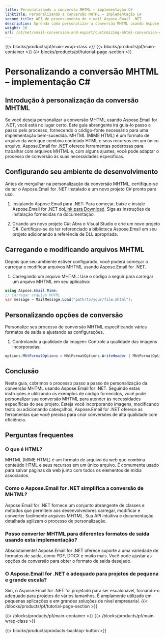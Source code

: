 ```yaml
---
title: Personalizando a conversão MHTML – implementação C#
linktitle: Personalizando a conversão MHTML – implementação C#
second_title: API de processamento de e-mail Aspose.Email .NET
description: Aprenda como personalizar a conversão MHTML usando Aspose.Email for .NET. Guia passo a passo com código-fonte C#.
weight: 10
url: /pt/net/email-conversion-and-export/customizing-mhtml-conversion-csharp-implementation/
---
```


{{< blocks/products/pf/main-wrap-class >}}
{{< blocks/products/pf/main-container >}}
{{< blocks/products/pf/tutorial-page-section >}}

# Personalizando a conversão MHTML – implementação C#


## Introdução à personalização da conversão MHTML

Se você deseja personalizar a conversão MHTML usando Aspose.Email for .NET, você está no lugar certo. Este guia abrangente irá guiá-lo passo a passo pelo processo, fornecendo o código-fonte necessário para uma implementação bem-sucedida. MHTML (MIME HTML) é um formato de arquivo da web que combina conteúdo HTML e seus recursos em um único arquivo. Aspose.Email for .NET oferece ferramentas poderosas para trabalhar com arquivos MHTML e, com alguns ajustes, você pode adaptar o processo de conversão às suas necessidades específicas.

## Configurando seu ambiente de desenvolvimento

Antes de mergulhar na personalização da conversão MHTML, certifique-se de ter o Aspose.Email for .NET instalado e um novo projeto C# pronto para uso.

1. Instalando Aspose.Email para .NET:
Para começar, baixe e instale Aspose.Email for .NET do[Link para Download](https://releases.aspose.com/email/net). Siga as instruções de instalação fornecidas na documentação.

2. Criando um novo projeto C#:
Abra o Visual Studio e crie um novo projeto C#. Certifique-se de ter referenciado a biblioteca Aspose.Email em seu projeto adicionando a referência de DLL apropriada.

## Carregando e modificando arquivos MHTML

Depois que seu ambiente estiver configurado, você poderá começar a carregar e modificar arquivos MHTML usando Aspose.Email for .NET.

1. Carregando um arquivo MHTML:
Use o código a seguir para carregar um arquivo MHTML em seu aplicativo:

```csharp
using Aspose.Email.Mime;
// Carregar arquivo MHTML
var message = MailMessage.Load("path/to/your/file.mhtml");
```

## Personalizando opções de conversão

Personalize seu processo de conversão MHTML especificando vários formatos de saída e ajustando as configurações.

1. Controlando a qualidade da imagem:
Controle a qualidade das imagens incorporadas:

```csharp
options.MhtFormatOptions = MhtFormatOptions.WriteHeader | MhtFormatOptions.HideExtraPrintHeader;
```

## Conclusão

Neste guia, cobrimos o processo passo a passo de personalização da conversão MHTML usando Aspose.Email for .NET. Seguindo estas instruções e utilizando os exemplos de código fornecidos, você pode personalizar sua conversão MHTML para atender às necessidades específicas do seu projeto. Esteja você incorporando imagens, modificando texto ou adicionando cabeçalhos, Aspose.Email for .NET oferece as ferramentas que você precisa para criar conversões de alta qualidade com eficiência.

## Perguntas frequentes

### O que é HTML?

MHTML (MIME HTML) é um formato de arquivo da web que combina conteúdo HTML e seus recursos em um único arquivo. É comumente usado para salvar páginas da web junto com todos os elementos de mídia associados.

### Como o Aspose.Email for .NET simplifica a conversão de MHTML?

Aspose.Email for .NET fornece um conjunto abrangente de classes e métodos que permitem aos desenvolvedores carregar, modificar e converter facilmente arquivos MHTML. Sua API intuitiva e documentação detalhada agilizam o processo de personalização.

### Posso converter MHTML para diferentes formatos de saída usando esta implementação?

Absolutamente! Aspose.Email for .NET oferece suporte a uma variedade de formatos de saída, como PDF, DOCX e muito mais. Você pode ajustar as opções de conversão para obter o formato de saída desejado.

### O Aspose.Email for .NET é adequado para projetos de pequena e grande escala?

Sim, o Aspose.Email for .NET foi projetado para ser escalonável, tornando-o adequado para projetos de vários tamanhos. É amplamente utilizado em pequenas aplicações e em grandes soluções de nível empresarial.
{{< /blocks/products/pf/tutorial-page-section >}}

{{< /blocks/products/pf/main-container >}}
{{< /blocks/products/pf/main-wrap-class >}}

{{< blocks/products/products-backtop-button >}}
